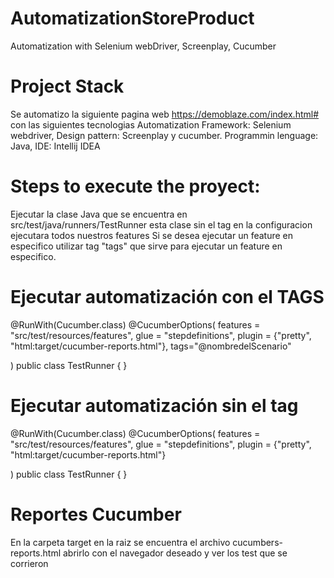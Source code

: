 # AutomatizationStoreProduct
Automatization with Selenium webDriver, Screenplay, Cucumber

# Project Stack
Se automatizo la siguiente pagina web https://demoblaze.com/index.html# con las siguientes tecnologias 
Automatization Framework: Selenium webdriver,
Design pattern: Screenplay y cucumber.
Programmin lenguage: Java,
IDE: Intellij IDEA

# Steps to execute the proyect:

Ejecutar la clase Java que se encuentra en src/test/java/runners/TestRunner esta clase sin el tag en la configuracion ejecutara todos nuestros features
Si se desea ejecutar un feature en especifico utilizar tag "tags" que sirve para ejecutar un feature en especifico.

# Ejecutar automatización con el TAGS

@RunWith(Cucumber.class)
@CucumberOptions(
        features = "src/test/resources/features",
        glue = "stepdefinitions",
        plugin = {"pretty", "html:target/cucumber-reports.html"},
        tags="@nombredelScenario"

)
public class TestRunner {
}

# Ejecutar automatización sin el tag

@RunWith(Cucumber.class)
@CucumberOptions(
        features = "src/test/resources/features",
        glue = "stepdefinitions",
        plugin = {"pretty", "html:target/cucumber-reports.html"}

)
public class TestRunner {
}
# Reportes Cucumber
En la carpeta target en la raiz se encuentra el archivo cucumbers-reports.html abrirlo con el navegador deseado y ver los test que se corrieron




